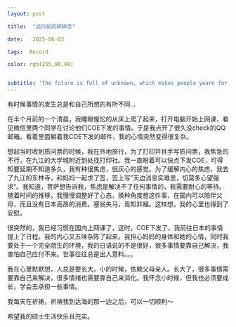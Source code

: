 ```yaml
---
layout: post

title:  "远行前的碎碎念"

date:   2025-06-03

tags:  Record

color: rgb(255,90,90)


subtitle: 'The future is full of unknown, which makes people yearn for and anxious'  
---
```


有时候事情的发生总是和自己所想的有所不同...

在半个月前的一个清晨，我睡眼惺忪的从床上爬了起来，打开电脑开始上网课，看见微信里两个同学在讨论他们COE下发的事情。于是我点开了很久没check的QQ邮箱。看着里面躺着我COE下发的邮件，我的心情突然变得很复杂。

想起当时收到质问票的时候，我在外地旅行，为了打印并且手写质问票，我焦急的不行，在九江的大学城附近到处找打印社。我一直盼着可以快点下发COE，可得知要延期不知道多久，我有种很焦虑，很灰心的感觉。为了缓解内心的焦虑，我去了九江的东林寺，和妈妈一起求了签，签上写”天边消息实难思，切莫多心望强求“。我知道，菩萨想告诉我，焦虑是解决不了任何事情的，我需要耐心的等待。随着时间的推移，我慢慢调整好了心态，换种角度想这件事，在国内可以陪伴父母，而且没有日本高昂的消费。塞翁失马，焉知非福。这样想，我的心里也得到了安慰。

很突然的，我已经习惯在国内上网课了，这时，COE下发了，我前往日本的事情提上了日程。我的内心又五味杂陈了起来。我担心妈妈的身体和她的心情，同时我要处于一个完全陌生的环境，我的日语说的不是很好，很多事情要靠自己解决，我害怕自己应付不来。世事往往总是出人意料。。。

我在心里默默想，人总是要长大。小的时候，依赖父母亲人。长大了，很多事情需要靠自己来解决，很多情绪也需要靠自己来消化。我怀念小时候，但我也必须要成长，学会去承担一些事情。

我每天在祈祷，祈祷我到达海的那一边之后，可以一切顺利～

希望我的硕士生活快乐且充实。



​																				
